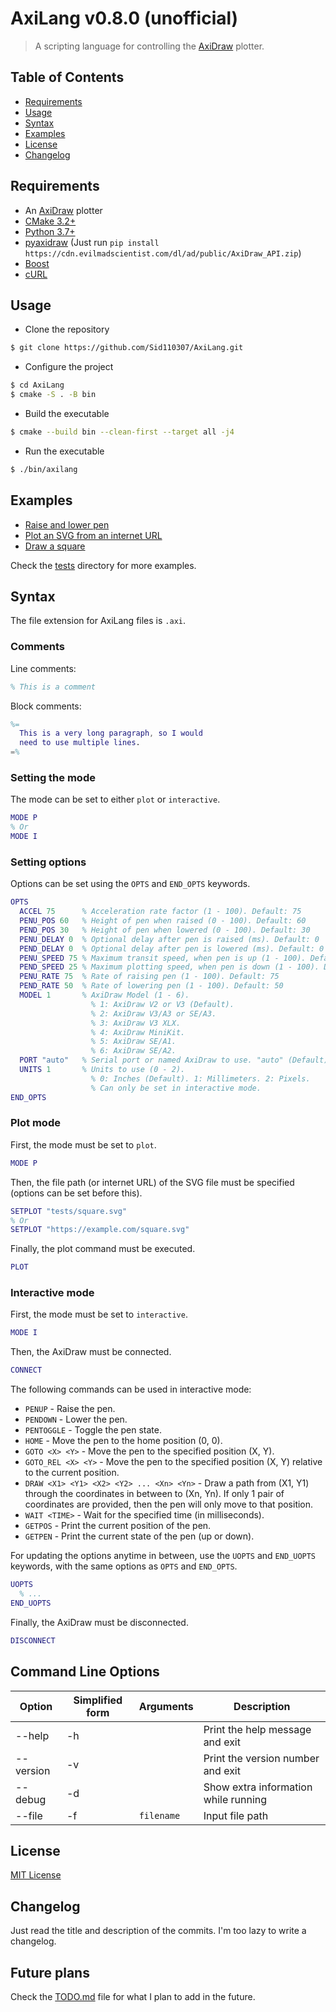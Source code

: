# AxiLang v0.8.0 (unofficial)

> A scripting language for controlling the [AxiDraw](https://axiDraw.com/) plotter.

## Table of Contents

- [Requirements](#requirements)
- [Usage](#usage)
- [Syntax](#syntax)
- [Examples](#examples)
- [License](#license)
- [Changelog](#changelog)

## Requirements

- An [AxiDraw](https://shop.evilmadscientist.com/productsmenu/890) plotter
- [CMake 3.2+](https://cmake.org/download/)
- [Python 3.7+](https://www.python.org/downloads/)
- [pyaxidraw](https://axiDraw.com/doc/py_api/#installation) (Just
  run `pip install https://cdn.evilmadscientist.com/dl/ad/public/AxiDraw_API.zip`)
- [Boost](https://www.boost.org/users/download/)
- [cURL](https://curl.se/download.html)

## Usage

- Clone the repository

```bash
$ git clone https://github.com/Sid110307/AxiLang.git
```

- Configure the project

```bash
$ cd AxiLang
$ cmake -S . -B bin
```

- Build the executable

```bash
$ cmake --build bin --clean-first --target all -j4
```

- Run the executable

```bash
$ ./bin/axilang
```

## Examples

- [Raise and lower pen](tests/pen.axi)
- [Plot an SVG from an internet URL](tests/vectorUrl.axi)
- [Draw a square](tests/square.axi)

Check the [tests](tests) directory for more examples.

## Syntax

The file extension for AxiLang files is `.axi`.

### Comments

Line comments:

```matlab
% This is a comment
```

Block comments:

```matlab
%=
  This is a very long paragraph, so I would
  need to use multiple lines.
=%
```

### Setting the mode

The mode can be set to either `plot` or `interactive`.

```matlab
MODE P
% Or
MODE I
```

### Setting options

Options can be set using the `OPTS` and `END_OPTS` keywords.

```matlab
OPTS
  ACCEL 75      % Acceleration rate factor (1 - 100). Default: 75
  PENU_POS 60   % Height of pen when raised (0 - 100). Default: 60
  PEND_POS 30   % Height of pen when lowered (0 - 100). Default: 30
  PENU_DELAY 0  % Optional delay after pen is raised (ms). Default: 0
  PEND_DELAY 0  % Optional delay after pen is lowered (ms). Default: 0
  PENU_SPEED 75 % Maximum transit speed, when pen is up (1 - 100). Default: 75
  PEND_SPEED 25 % Maximum plotting speed, when pen is down (1 - 100). Default: 25
  PENU_RATE 75  % Rate of raising pen (1 - 100). Default: 75
  PEND_RATE 50  % Rate of lowering pen (1 - 100). Default: 50
  MODEL 1       % AxiDraw Model (1 - 6).
                  % 1: AxiDraw V2 or V3 (Default).
                  % 2: AxiDraw V3/A3 or SE/A3.
                  % 3: AxiDraw V3 XLX.
                  % 4: AxiDraw MiniKit.
                  % 5: AxiDraw SE/A1.
                  % 6: AxiDraw SE/A2.
  PORT "auto"   % Serial port or named AxiDraw to use. "auto" (Default) will plot to first unit found.
  UNITS 1       % Units to use (0 - 2).
                  % 0: Inches (Default). 1: Millimeters. 2: Pixels.
                  % Can only be set in interactive mode.
END_OPTS
```

### Plot mode

First, the mode must be set to `plot`.

```matlab
MODE P
```

Then, the file path (or internet URL) of the SVG file must be specified (options can be set before this).

```matlab
SETPLOT "tests/square.svg"
% Or
SETPLOT "https://example.com/square.svg"
```

Finally, the plot command must be executed.

```matlab
PLOT
```

### Interactive mode

First, the mode must be set to `interactive`.

```matlab
MODE I
```

Then, the AxiDraw must be connected.

```matlab
CONNECT
```

The following commands can be used in interactive mode:

- `PENUP` - Raise the pen.
- `PENDOWN` - Lower the pen.
- `PENTOGGLE` - Toggle the pen state.
- `HOME` - Move the pen to the home position (0, 0).
- `GOTO <X> <Y>` - Move the pen to the specified position (X, Y).
- `GOTO_REL <X> <Y>` - Move the pen to the specified position (X, Y) relative to the current position.
- `DRAW <X1> <Y1> <X2> <Y2> ... <Xn> <Yn>` - Draw a path from (X1, Y1) through the coordinates in between to (Xn, Yn).
  If only 1 pair of coordinates are provided, then the pen will only move to that position.
- `WAIT <TIME>` - Wait for the specified time (in milliseconds).
- `GETPOS` - Print the current position of the pen.
- `GETPEN` - Print the current state of the pen (up or down).

For updating the options anytime in between, use the `UOPTS` and `END_UOPTS` keywords, with the same options as `OPTS`
and `END_OPTS`.

```matlab
UOPTS
  % ...
END_UOPTS
```

Finally, the AxiDraw must be disconnected.

```matlab
DISCONNECT
```

## Command Line Options

| Option    | Simplified form | Arguments  | Description                          |
|-----------|-----------------|------------|--------------------------------------|
| --help    | -h              |            | Print the help message and exit      |
| --version | -v              |            | Print the version number and exit    |
| --debug   | -d              |            | Show extra information while running |
| --file    | -f              | `filename` | Input file path                      |

## License

[MIT License](LICENSE)

## Changelog

Just read the title and description of the commits. I'm too lazy to write a changelog.

## Future plans

Check the [TODO.md](TODO.md) file for what I plan to add in the future.
